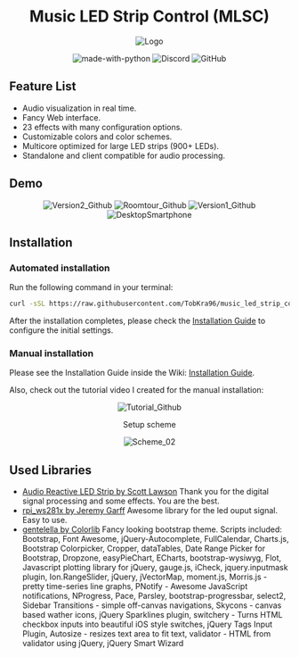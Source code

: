 <h1 align="center">
  Music LED Strip Control (MLSC)
</h1>

<p align="center">
    <img src="https://user-images.githubusercontent.com/7833146/105612807-9c287a80-5dbe-11eb-8c25-2212d975a605.png" alt="Logo" />
</p>

<p align="center">
  <a style="text-decoration:none" href="https://www.python.org/">
    <img src="https://img.shields.io/badge/Made%20with-Python-1f425f.svg" alt="made-with-python" />
  </a>
  <a style="text-decoration:none" href="https://discord.gg/jXd5Zxsu/">
    <img src="https://img.shields.io/discord/774182494277992478" alt="Discord" />
  </a>
  <a style="text-decoration:none" href="https://github.com/TobKra96/music_led_strip_control/blob/master/LICENSE">
    <img src="https://img.shields.io/github/license/TobKra96/music_led_strip_control" alt="GitHub" />
  </a>
</p>


## Feature List

- Audio visualization in real time.
- Fancy Web interface.
- 23 effects with many configuration options.
- Customizable colors and color schemes.
- Multicore optimized for large LED strips (900+ LEDs).
- Standalone and client compatible for audio processing.


## Demo

<p align="center">
  <a style="text-decoration:none" href="https://youtu.be/DankmP4riOo">
    <img src="https://user-images.githubusercontent.com/7833146/105639512-0e5d9580-5e79-11eb-93f2-2c13456863cd.jpg" alt="Version2_Github" />
  </a>
  <a style="text-decoration:none" href="https://youtu.be/eUSX9l89th0">
    <img src="https://user-images.githubusercontent.com/7833146/105635856-9639a480-5e65-11eb-8126-9e947638e0f2.jpg" alt="Roomtour_Github" />
  </a>
  <a style="text-decoration:none" href="https://youtu.be/jAL1DfeYQI8">
    <img src="https://user-images.githubusercontent.com/7833146/105635961-1bbd5480-5e66-11eb-8608-51aaa9505257.jpg" alt="Version1_Github" />
  </a>
  <a style="text-decoration:none" href="https://github.com/TobKra96/music_led_strip_control/blob/master/media/LEDStripTutorial_WiringDiagram.png">
    <img src="https://user-images.githubusercontent.com/7833146/105613963-22948a80-5dc6-11eb-8cd3-4430521993bf.png" alt="DesktopSmartphone" />
  </a>
</p>


## Installation

### Automated installation
Run the following command in your terminal:
```bash
curl -sSL https://raw.githubusercontent.com/TobKra96/music_led_strip_control/master/setup.sh | sh
```
After the installation completes, please check the [Installation Guide](https://github.com/TobKra96/music_led_strip_control/wiki/Installation-Guide#iv-configure-music-led-strip-control) to configure the initial settings.

### Manual installation
Please see the Installation Guide inside the Wiki: [Installation Guide](https://github.com/TobKra96/music_led_strip_control/wiki/Installation-Guide).

Also, check out the tutorial video I created for the manual installation:

<p align="center">
  <a style="text-decoration:none" href="https://youtu.be/ShpOVoOpqrQ">
    <img src="https://user-images.githubusercontent.com/7833146/106381265-d219c000-63b7-11eb-927d-43b96453d2d2.jpg" alt="Tutorial_Github" />
  </a>
</p>

<p align="center">
    Setup scheme
</p>
<p align="center">
  <a style="text-decoration:none" href="">
    <img src="https://user-images.githubusercontent.com/7833146/104821835-ee0d5580-583e-11eb-8ed7-fbfc4f15a1a1.png" alt="Scheme_02" />
  </a>
</p>


## Used Libraries
 - [Audio Reactive LED Strip by Scott Lawson](https://github.com/scottlawsonbc/audio-reactive-led-strip)
Thank you for the digital signal processing and some effects. You are the best.
- [rpi_ws281x by Jeremy Garff](https://github.com/jgarff/rpi_ws281x)
Awesome library for the led ouput signal. Easy to use.
- [gentelella by Colorlib](https://github.com/ColorlibHQ/gentelella)
Fancy looking bootstrap theme.
Scripts included: Bootstrap, Font Awesome, jQuery-Autocomplete, FullCalendar, Charts.js, Bootstrap Colorpicker, Cropper, dataTables, Date Range Picker for Bootstrap, Dropzone, easyPieChart, ECharts, bootstrap-wysiwyg, Flot, Javascript plotting library for jQuery, gauge.js, iCheck, jquery.inputmask plugin, Ion.RangeSlider, jQuery, jVectorMap, moment.js, Morris.js - pretty time-series line graphs, PNotify - Awesome JavaScript notifications, NProgress, Pace, Parsley, bootstrap-progressbar, select2, Sidebar Transitions - simple off-canvas navigations, Skycons - canvas based wather icons, jQuery Sparklines plugin, switchery - Turns HTML checkbox inputs into beautiful iOS style switches, jQuery Tags Input Plugin, Autosize - resizes text area to fit text, validator - HTML from validator using jQuery, jQuery Smart Wizard
